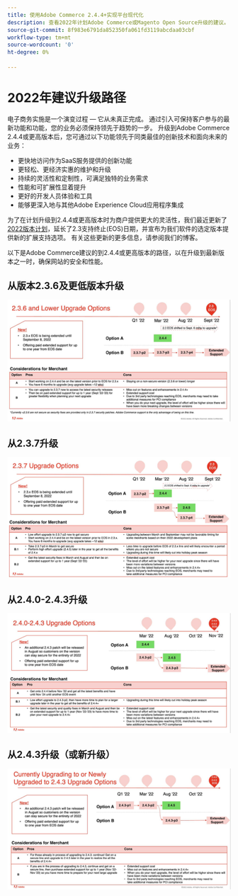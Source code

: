 ```yaml
---
title: 使用Adobe Commerce 2.4.4+实现平台现代化
description: 查看2022年计划Adobe Commerce或Magento Open Source升级的建议。
source-git-commit: 8f983e6791da852350fa061fd3119abcdaa03cbf
workflow-type: tm+mt
source-wordcount: '0'
ht-degree: 0%

---
```



# 2022年建议升级路径

电子商务实施是一个演变过程 — 它从未真正完成。 通过引入可保持客户参与的最新功能和功能，您的业务必须保持领先于趋势的一步。 升级到Adobe Commerce 2.4.4或更高版本后，您可通过以下功能领先于同类最佳的创新技术和面向未来的业务：

- 更快地访问作为SaaS服务提供的创新功能
- 更轻松、更经济实惠的维护和升级
- 持续的灵活性和定制性，可满足独特的业务需求
- 性能和可扩展性显着提升
- 更好的开发人员体验和工具
- 能够更深入地与其他Adobe Experience Cloud应用程序集成

为了在计划升级到2.4.4或更高版本时为商户提供更大的灵活性，我们最近更新了 [2022版本计划](https://devdocs.magento.com/release/)，延长了2.3支持终止(EOS)日期，并宣布为我们软件的选定版本提供新的扩展支持选项。 有关这些更新的更多信息，请参阅我们的博客。

以下是Adobe Commerce建议的到2.4.4或更高版本的路径，以在升级到最新版本之一时，确保网站的安全和性能。

## 从版本2.3.6及更低版本升级

![](../../assets/upgrade-guide/2.3.6.jpg)

## 从2.3.7升级

![](../../assets/upgrade-guide/2.3.7.jpg)

## 从2.4.0-2.4.3升级

![](../../assets/upgrade-guide/2.4.0-2.4.3.jpg)

## 从2.4.3升级（或新升级）

![](../../assets/upgrade-guide/2.4.3.jpg)

